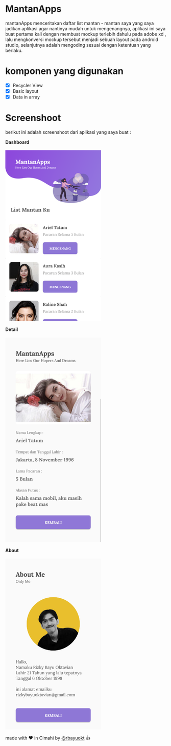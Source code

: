 # MantanApps

mantanApps menceritakan daftar list mantan - mantan saya yang saya jadikan aplikasi agar nantinya mudah untuk mengenangnya, aplikasi ini saya buat pertama kali dengan membuat mockup terlebih dahulu pada adobe xd , lalu mengkonversi mockup tersebut menjadi sebuah layout pada android studio, selanjutnya adalah mengoding sesuai dengan ketentuan yang berlaku.

# komponen yang digunakan 
- [x] Recycler View
- [x] Basic layout
- [x] Data in array

# Screenshoot

berikut ini adalah screenshoot dari aplikasi yang saya buat :

**Dashboard**<br><br>
<img src="screenshoot/dashboard.png" width="300px" /><br>

**Detail**<br><br>
<img src="screenshoot/detail.jpg" width="300px" /><br>

**About**<br><br>
<img src="screenshoot/about.png" width="300px" /><br>

made with :heart: in Cimahi by [@rbayuokt](https://www.instagram.com/rbayuokt/) :thumbsup:

